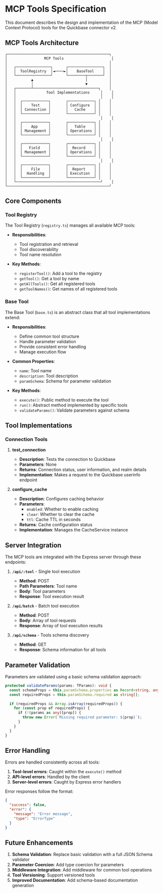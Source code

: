 # MCP Tools Specification

This document describes the design and implementation of the MCP (Model Context Protocol) tools for the Quickbase connector v2.

## MCP Tools Architecture

```
┌───────────────────────────────────────────────┐
│                 MCP Tools                      │
│                                               │
│   ┌────────────────┐      ┌────────────────┐  │
│   │  ToolRegistry  │◄────►│    BaseTool    │  │
│   └────────────────┘      └────────┬───────┘  │
│           ▲                        │          │
│           │                        ▼          │
│   ┌───────┴──────────────────────────────┐    │
│   │              Tool Implementations     │    │
│   │                                       │    │
│   │  ┌────────────┐       ┌────────────┐ │    │
│   │  │    Test    │       │ Configure  │ │    │
│   │  │ Connection │       │   Cache    │ │    │
│   │  └────────────┘       └────────────┘ │    │
│   │                                       │    │
│   │  ┌────────────┐       ┌────────────┐ │    │
│   │  │    App     │       │   Table    │ │    │
│   │  │ Management │       │ Operations │ │    │
│   │  └────────────┘       └────────────┘ │    │
│   │                                       │    │
│   │  ┌────────────┐       ┌────────────┐ │    │
│   │  │   Field    │       │  Record    │ │    │
│   │  │ Management │       │ Operations │ │    │
│   │  └────────────┘       └────────────┘ │    │
│   │                                       │    │
│   │  ┌────────────┐       ┌────────────┐ │    │
│   │  │    File    │       │  Report    │ │    │
│   │  │  Handling  │       │ Execution  │ │    │
│   │  └────────────┘       └────────────┘ │    │
│   └───────────────────────────────────────┘    │
└───────────────────────────────────────────────┘
```

## Core Components

### Tool Registry

The Tool Registry (`registry.ts`) manages all available MCP tools:

- **Responsibilities**:
  - Tool registration and retrieval
  - Tool discoverability
  - Tool name resolution

- **Key Methods**:
  - `registerTool()`: Add a tool to the registry
  - `getTool()`: Get a tool by name
  - `getAllTools()`: Get all registered tools
  - `getToolNames()`: Get names of all registered tools

### Base Tool

The Base Tool (`base.ts`) is an abstract class that all tool implementations extend:

- **Responsibilities**:
  - Define common tool structure
  - Handle parameter validation
  - Provide consistent error handling
  - Manage execution flow

- **Common Properties**:
  - `name`: Tool name
  - `description`: Tool description
  - `paramSchema`: Schema for parameter validation

- **Key Methods**:
  - `execute()`: Public method to execute the tool
  - `run()`: Abstract method implemented by specific tools
  - `validateParams()`: Validate parameters against schema

## Tool Implementations

### Connection Tools

1. **test_connection**
   - **Description**: Tests the connection to Quickbase
   - **Parameters**: None
   - **Returns**: Connection status, user information, and realm details
   - **Implementation**: Makes a request to the Quickbase userinfo endpoint

2. **configure_cache**
   - **Description**: Configures caching behavior
   - **Parameters**:
     - `enabled`: Whether to enable caching
     - `clear`: Whether to clear the cache
     - `ttl`: Cache TTL in seconds
   - **Returns**: Cache configuration status
   - **Implementation**: Manages the CacheService instance

## Server Integration

The MCP tools are integrated with the Express server through these endpoints:

1. **`/api/:tool`** - Single tool execution
   - **Method**: POST
   - **Path Parameters**: Tool name
   - **Body**: Tool parameters
   - **Response**: Tool execution result

2. **`/api/batch`** - Batch tool execution
   - **Method**: POST
   - **Body**: Array of tool requests
   - **Response**: Array of tool execution results

3. **`/api/schema`** - Tools schema discovery
   - **Method**: GET
   - **Response**: Schema information for all tools

## Parameter Validation

Parameters are validated using a basic schema validation approach:

```typescript
protected validateParams(params: TParams): void {
  const schemaProps = this.paramSchema.properties as Record<string, any>;
  const requiredProps = this.paramSchema.required as string[];
  
  if (requiredProps && Array.isArray(requiredProps)) {
    for (const prop of requiredProps) {
      if (!(params as any)[prop]) {
        throw new Error(`Missing required parameter: ${prop}`);
      }
    }
  }
}
```

## Error Handling

Errors are handled consistently across all tools:

1. **Tool-level errors**: Caught within the `execute()` method
2. **API-level errors**: Handled by the client
3. **Server-level errors**: Caught by Express error handlers

Error responses follow the format:

```json
{
  "success": false,
  "error": {
    "message": "Error message",
    "type": "ErrorType"
  }
}
```

## Future Enhancements

1. **Schema Validation**: Replace basic validation with a full JSON Schema validator
2. **Parameter Coercion**: Add type coercion for parameters
3. **Middleware Integration**: Add middleware for common tool operations
4. **Tool Versioning**: Support versioned tools
5. **Improved Documentation**: Add schema-based documentation generation